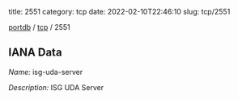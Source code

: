 title: 2551
category: tcp
date: 2022-02-10T22:46:10
slug: tcp/2551

[portdb](/) / [tcp](/category/tcp.html) / 2551


## IANA Data

_Name:_ isg-uda-server

_Description:_ ISG UDA Server

